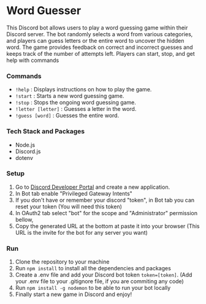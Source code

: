 # Word Guesser

This Discord bot allows users to play a word guessing game within their Discord server. The bot randomly selects a word from various categories, and players can guess letters or the entire word to uncover the hidden word. The game provides feedback on correct and incorrect guesses and keeps track of the number of attempts left. Players can start, stop, and get help with commands

### Commands
* `!help` : Displays instructions on how to play the game.
* `!start` : Starts a new word guessing game.
* `!stop` : Stops the ongoing word guessing game.
* `!letter [letter]` : Guesses a letter in the word.
* `!guess [word]` : Guesses the entire word.

### Tech Stack and Packages
* Node.js
* Discord.js
* dotenv

### Setup
1. Go to [Discord Developer Portal](https://discord.com/developers/applications) and create a new application.
2. In Bot tab enable "Privileged Gateway Intents"
3. If you don't have or remember your discord "token", in Bot tab you can reset your token (You will need this token)
4. In OAuth2 tab select "bot" for the scope and "Administrator" permission bellow,
5. Copy the generated URL at the bottom at paste it into your browser (This URL is the invite for the bot for any server you want)

### Run
1. Clone the repository to your machine
2. Run `npm install` to install all the dependencies and packages
3. Create a .env file and add your Discord bot token `token=[token]`. (Add your .env file to your .gitignore file, if you are commiting any code)
4. Run `npm install -g nodemon` to be able to run your bot locally
5. Finally start a new game in Discord and enjoy!
